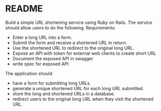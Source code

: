 # README

Build a simple URL shortening service using Ruby on Rails. The service should allow users
to do the following:
Requirements:
- Enter a long URL into a form.
- Submit the form and receive a shortened URL in return.
- Use the shortened URL to redirect to the original long URL.
- Expose an API with token for external web clients to create short URL
- Document the exposed API in swagger
- write spec for exposed API



The application should
- have a form for submitting long URLs.
- generate a unique shortened URL for each long URL submitted.
- store the long and shortened URLs in a database.
- redirect users to the original long URL when they visit the shortened URL.

